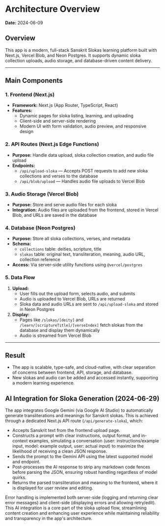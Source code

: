 # Architecture Overview

**Date:** 2024-06-09

## Overview
This app is a modern, full-stack Sanskrit Slokas learning platform built with Next.js, Vercel Blob, and Neon Postgres. It supports dynamic sloka collection uploads, audio storage, and database-driven content delivery.

---

## Main Components

### 1. **Frontend (Next.js)**
- **Framework:** Next.js (App Router, TypeScript, React)
- **Features:**
  - Dynamic pages for sloka listing, learning, and uploading
  - Client-side and server-side rendering
  - Modern UI with form validation, audio preview, and responsive design

### 2. **API Routes (Next.js Edge Functions)**
- **Purpose:** Handle data upload, sloka collection creation, and audio file upload
- **Endpoints:**
  - `/api/upload-sloka` — Accepts POST requests to add new sloka collections and verses to the database
  - `/api/blob/upload` — Handles audio file uploads to Vercel Blob

### 3. **Audio Storage (Vercel Blob)**
- **Purpose:** Store and serve audio files for each sloka
- **Integration:** Audio files are uploaded from the frontend, stored in Vercel Blob, and URLs are saved in the database

### 4. **Database (Neon Postgres)**
- **Purpose:** Store all sloka collections, verses, and metadata
- **Schema:**
  - `collections` table: deities, scripture, title
  - `slokas` table: original text, transliteration, meaning, audio URL, collection reference
- **Access:** Via server-side utility functions using `@vercel/postgres`

### 5. **Data Flow**
1. **Upload:**
   - User fills out the upload form, selects audio, and submits
   - Audio is uploaded to Vercel Blob, URLs are returned
   - Sloka data and audio URLs are sent to `/api/upload-sloka` and stored in Neon Postgres
2. **Display:**
   - Pages like `/slokas/[deity]` and `/learn/[scriptureTitle]/[verseIndex]` fetch slokas from the database and display them dynamically
   - Audio is streamed from Vercel Blob

---

## Result
- The app is scalable, type-safe, and cloud-native, with clear separation of concerns between frontend, API, storage, and database.
- New slokas and audio can be added and accessed instantly, supporting a modern learning experience. 

## AI Integration for Sloka Generation (2024-06-29)

The app integrates Google Gemini (via Google AI Studio) to automatically generate transliterations and meanings for Sanskrit slokas. This is achieved through a dedicated Next.js API route (`/api/generate-sloka`), which:

- Accepts Sanskrit text from the frontend upload page.
- Constructs a prompt with clear instructions, output format, and in-context examples, simulating a conversation (user: instructions/example input, model: example output, user: actual input) to maximize the likelihood of receiving a clean JSON response.
- Sends the prompt to the Gemini API using the latest supported model and endpoint.
- Post-processes the AI response to strip any markdown code fences before parsing the JSON, ensuring robust handling regardless of model quirks.
- Returns the parsed transliteration and meaning to the frontend, where it is displayed for user review and editing.

Error handling is implemented both server-side (logging and returning clear error messages) and client-side (displaying errors and allowing retry/edit). This AI integration is a core part of the sloka upload flow, streamlining content creation and enhancing user experience while maintaining reliability and transparency in the app's architecture. 